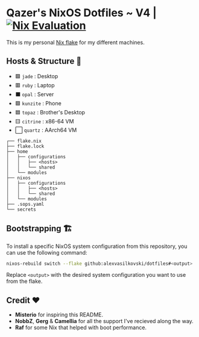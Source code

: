 # Qazer's NixOS Dotfiles ~ V4 | [![Nix Evaluation](https://github.com/alexvasilkovski/dotfiles/actions/workflows/nix.yml/badge.svg)](https://github.com/alexvasilkovski/dotfiles/actions/workflows/nix.yml)

This is my personal [Nix flake](https://nixos.wiki/wiki/Flakes) for my different machines.

## Hosts & Structure 💾

- 🟩 `jade`    : Desktop
- 🟥 `ruby`    : Laptop
- ⬛ `opal`    : Server
- 🟪 `kunzite` : Phone
- 🟦 `topaz`   : Brother's Desktop
- 🟨 `citrine` : x86-64 VM
- ⬜ `quartz`  : AArch64 VM

```
┌── flake.nix
├── flake.lock
├── home
│   ├── configurations
│   │   ├── <hosts>
│   │   └── shared
│   └── modules
├── nixos
│   ├── configurations
│   │   ├── <hosts>
│   │   └── shared
│   └── modules
├── .sops.yaml
└── secrets
```

## Bootstrapping 🏗️

To install a specific NixOS system configuration from this repository, you can use the following command:
```bash
nixos-rebuild switch --flake github:alexvasilkovski/dotfiles#<output>
```
Replace `<output>` with the desired system configuration you want to use from the flake.

## Credit ❤️

- **Misterio** for inspiring this README.
- **NobbZ**, **Gerg** & **Camellia** for all the support I've recieved along the way.
- **Raf** for some Nix that helped with boot performance.
